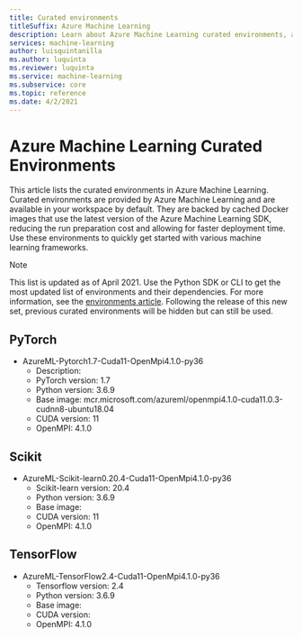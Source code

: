 ```yaml
---
title: Curated environments
titleSuffix: Azure Machine Learning
description: Learn about Azure Machine Learning curated environments, a set of pre-configured environments that help reduce experiment and deployment preparation times.
services: machine-learning
author: luisquintanilla
ms.author: luquinta
ms.reviewer: luquinta
ms.service: machine-learning
ms.subservice: core
ms.topic: reference
ms.date: 4/2/2021
---
```


# Azure Machine Learning Curated Environments

This article lists the curated environments in Azure Machine Learning. Curated environments are provided by Azure Machine Learning and are available in your workspace by default. They are backed by cached Docker images that use the latest version of the Azure Machine Learning SDK, reducing the run preparation cost and allowing for faster deployment time. Use these environments to quickly get started with various machine learning frameworks.

> [!NOTE]
> This list is updated as of April 2021. Use the Python SDK or CLI to get the most updated list of environments and their dependencies. For more information, see the [environments article](./how-to-use-environments.md#use-a-curated-environment). Following the release of this new set, previous curated environments will be hidden but can still be used. 

## PyTorch
- AzureML-Pytorch1.7-Cuda11-OpenMpi4.1.0-py36
     - Description: 
     - PyTorch version: 1.7
     - Python version: 3.6.9
     - Base image: mcr.microsoft.com/azureml/openmpi4.1.0-cuda11.0.3-cudnn8-ubuntu18.04
     - CUDA version: 11
     - OpenMPI: 4.1.0

## Scikit
- AzureML-Scikit-learn0.20.4-Cuda11-OpenMpi4.1.0-py36
     - Scikit-learn version: 20.4
     - Python version: 3.6.9
     - Base image:
     - CUDA version: 11
     - OpenMPI: 4.1.0

## TensorFlow
- AzureML-TensorFlow2.4-Cuda11-OpenMpi4.1.0-py36
     - Tensorflow version: 2.4
     - Python version: 3.6.9
     - Base image:
     - CUDA version: 
     - OpenMPI: 4.1.0
